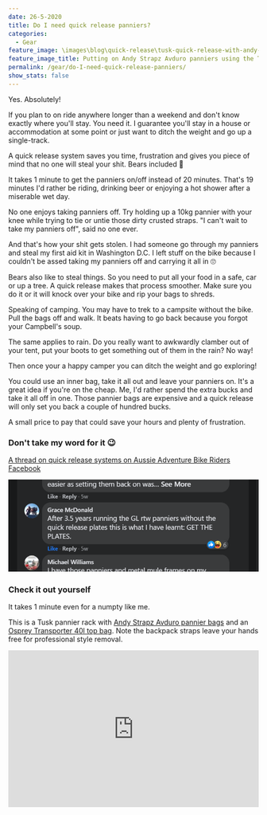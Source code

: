 ```yaml
---
date: 26-5-2020
title: Do I need quick release panniers?
categories:
  - Gear
feature_image: \images\blog\quick-release\tusk-quick-release-with-andy-strapz-avduro-panniers.jpg
feature_image_title: Putting on Andy Strapz Avduro panniers using the Tusk quick release
permalink: /gear/do-I-need-quick-release-panniers/
show_stats: false
---
```

<p>
  Yes. Absolutely!
</p>
<p>
  If you plan to on ride anywhere longer than a weekend and don't know exactly where you'll stay. You need it. I guarantee you'll stay in a house or accommodation at some point or just want to ditch the weight and go up a single-track.
</p>

<p>
  A quick release system saves you time, frustration and gives you piece of mind that no one will steal your shit. Bears included 🐻
</p>

<p>
  It takes 1 minute to get the panniers on/off instead of 20 minutes. That's 19 minutes I'd rather be riding, drinking beer or enjoying a hot shower after a miserable wet day.
</p>

<p>
  No one enjoys taking panniers off. Try holding up a 10kg pannier with your knee while trying to tie or untie those dirty crusted straps. "I can't wait to take my panniers off", said no one ever.
</p>

<p>
  And that's how your shit gets stolen. I had someone go through my panniers and steal my first aid kit in Washington D.C. I left stuff on the bike because I couldn't be assed taking my panniers off and carrying it all in 🙄
</p>

<p>
  Bears also like to steal things. So you need to put all your food in a safe, car or up a tree. A quick release makes that process smoother. Make sure you do it or it will knock over your bike and rip your bags to shreds.
</p>

<p>
  Speaking of camping. You may have to trek to a campsite without the bike. Pull the bags off and walk. It beats having to go back because you forgot your Campbell's soup.
</p>

<p>
  The same applies to rain. Do you really want to awkwardly clamber out of your tent, put your boots to get something out of them in the rain? No way!
</p>

<p>
  Then once your a happy camper you can ditch the weight and go exploring!
</p>

<p>
  You could use an inner bag, take it all out and leave your panniers on. It's a great idea if you're on the cheap. Me, I'd rather spend the extra bucks and take it all off in one. Those pannier bags are expensive and a quick release will only set you back a couple of hundred bucks.
</p>

<p>
  A small price to pay that could save your hours and plenty of frustration. 
</p>

<h3>Don't take my word for it 😉</h3>
<p>
<a href="https://www.facebook.com/groups/1386425211618022/?post_id=2413034888957044" target="_blank">A thread on quick release systems on Aussie Adventure Bike Riders Facebook</a>
</p>

<img src="\images\blog\quick-release\grace-mcdonald-regrets-no-quick-release.PNG" alt="Grace McDonald regrets not using a quick release">

<h3>Check it out yourself</h3>

<p>
  It takes 1 minute even for a numpty like me.
</p>

<p>
  This is a Tusk pannier rack with <a href="{% post_url 2020-06-22-tusk-pannier-rack %}">Andy Strapz Avduro pannier bags</a> and an <a href="{% post_url 2020-06-03-osprey-transporter %}">Osprey Transporter 40l top bag</a>. Note the backpack straps leave your hands free for professional style removal.
</p>

<iframe width="100%" height="315" src="https://www.youtube.com/embed/CmEznPTxzEE" frameborder="0" allow="accelerometer; autoplay; encrypted-media; gyroscope; picture-in-picture" allowfullscreen></iframe>
